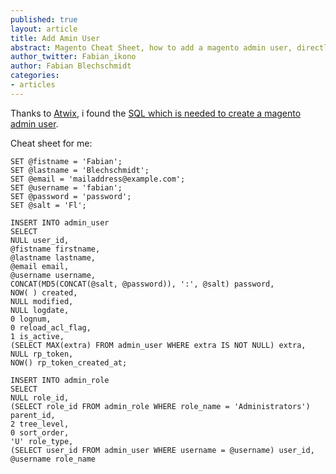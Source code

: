 ```yaml
---
published: true
layout: article
title: Add Amin User
abstract: Magento Cheat Sheet, how to add a magento admin user, directly thorugh SQL
author_twitter: Fabian_ikono
author: Fabian Blechschmidt
categories:
- articles
---
```


Thanks to [Atwix](http://www.atwix.com), i found the [SQL which is needed to create a magento admin user](http://www.atwix.com/magento/reset-admin-password-mysql/).

Cheat sheet for me:

	SET @fistname = 'Fabian';
    SET @lastname = 'Blechschmidt';
    SET @email = 'mailaddress@example.com';
    SET @username = 'fabian';
    SET @password = 'password';
    SET @salt = 'Fl';
    
    INSERT INTO admin_user
    SELECT
    NULL user_id,
    @fistname firstname,
    @lastname lastname,
    @email email,
    @username username,
    CONCAT(MD5(CONCAT(@salt, @password)), ':', @salt) password,
    NOW( ) created,
    NULL modified,
    NULL logdate,
    0 lognum,
    0 reload_acl_flag,
    1 is_active,
    (SELECT MAX(extra) FROM admin_user WHERE extra IS NOT NULL) extra,
    NULL rp_token,
    NOW() rp_token_created_at;
    
    INSERT INTO admin_role
    SELECT
    NULL role_id,
    (SELECT role_id FROM admin_role WHERE role_name = 'Administrators') parent_id,
    2 tree_level,
    0 sort_order,
    'U' role_type,
    (SELECT user_id FROM admin_user WHERE username = @username) user_id,
    @username role_name